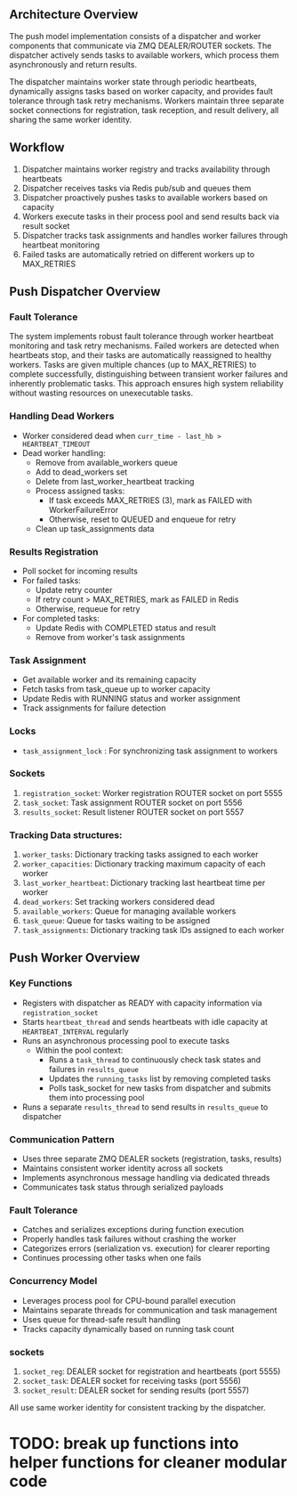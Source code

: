 ## Architecture Overview

The push model implementation consists of a dispatcher and worker components that communicate via ZMQ DEALER/ROUTER sockets. The dispatcher actively sends tasks to available workers, which process them asynchronously and return results.

The dispatcher maintains worker state through periodic heartbeats, dynamically assigns tasks based on worker capacity, and provides fault tolerance through task retry mechanisms. Workers maintain three separate socket connections for registration, task reception, and result delivery, all sharing the same worker identity.

## Workflow

1. Dispatcher maintains worker registry and tracks availability through heartbeats
2. Dispatcher receives tasks via Redis pub/sub and queues them
3. Dispatcher proactively pushes tasks to available workers based on capacity
4. Workers execute tasks in their process pool and send results back via result socket
5. Dispatcher tracks task assignments and handles worker failures through heartbeat monitoring
6. Failed tasks are automatically retried on different workers up to MAX_RETRIES

## Push Dispatcher Overview

### Fault Tolerance
The system implements robust fault tolerance through worker heartbeat monitoring and task retry mechanisms. Failed workers are detected when heartbeats stop, and their tasks are automatically reassigned to healthy workers. Tasks are given multiple chances (up to MAX_RETRIES) to complete successfully, distinguishing between transient worker failures and inherently problematic tasks. This approach ensures high system reliability without wasting resources on unexecutable tasks.

### Handling Dead Workers
- Worker considered dead when `curr_time - last_hb > HEARTBEAT_TIMEOUT`
- Dead worker handling:
  - Remove from available_workers queue
  - Add to dead_workers set
  - Delete from last_worker_heartbeat tracking
  - Process assigned tasks:
    - If task exceeds MAX_RETRIES (3), mark as FAILED with WorkerFailureError
    - Otherwise, reset to QUEUED and enqueue for retry
  - Clean up task_assignments data

### Results Registration
- Poll socket for incoming results
- For failed tasks:
  - Update retry counter
  - If retry count > MAX_RETRIES, mark as FAILED in Redis
  - Otherwise, requeue for retry
- For completed tasks:
  - Update Redis with COMPLETED status and result
  - Remove from worker's task assignments

### Task Assignment
- Get available worker and its remaining capacity
- Fetch tasks from task_queue up to worker capacity
- Update Redis with RUNNING status and worker assignment
- Track assignments for failure detection

### Locks 
- `task_assignment_lock` : For synchronizing task assignment to workers

### Sockets
1. `registration_socket`: Worker registration ROUTER socket on port 5555
2. `task_socket`: Task assignment ROUTER socket on port 5556
3. `results_socket`: Result listener ROUTER socket on port 5557


### Tracking Data structures:

1. `worker_tasks`: Dictionary tracking tasks assigned to each worker
2. `worker_capacities`: Dictionary tracking maximum capacity of each worker
3. `last_worker_heartbeat`: Dictionary tracking last heartbeat time per worker
4. `dead_workers`: Set tracking workers considered dead
5. `available_workers`: Queue for managing available workers
6. `task_queue`: Queue for tasks waiting to be assigned
7. `task_assignments`: Dictionary tracking task IDs assigned to each worker


## Push Worker Overview

### Key Functions
- Registers with dispatcher as READY with capacity information via `registration_socket`
- Starts `heartbeat_thread` and sends heartbeats with idle capacity at `HEARTBEAT_INTERVAL` regularly
- Runs an asynchronous processing pool to execute tasks
  - Within the pool context:
    - Runs a `task_thread` to continuously check task states and failures in `results_queue`
    - Updates the `running_tasks` list by removing completed tasks
    - Polls task_socket for new tasks from dispatcher and submits them into processing pool
- Runs a separate `results_thread` to send results in `results_queue` to dispatcher

### Communication Pattern
- Uses three separate ZMQ DEALER sockets (registration, tasks, results)
- Maintains consistent worker identity across all sockets
- Implements asynchronous message handling via dedicated threads
- Communicates task status through serialized payloads

### Fault Tolerance
- Catches and serializes exceptions during function execution
- Properly handles task failures without crashing the worker
- Categorizes errors (serialization vs. execution) for clearer reporting
- Continues processing other tasks when one fails

### Concurrency Model
- Leverages process pool for CPU-bound parallel execution
- Maintains separate threads for communication and task management
- Uses queue for thread-safe result handling
- Tracks capacity dynamically based on running task count

### sockets

1. `socket_reg`: DEALER socket for registration and heartbeats (port 5555)
2. `socket_task`: DEALER socket for receiving tasks (port 5556)
3. `socket_result`: DEALER socket for sending results (port 5557)

All use same worker identity for consistent tracking by the dispatcher.

# TODO: break up functions into helper functions for cleaner modular code